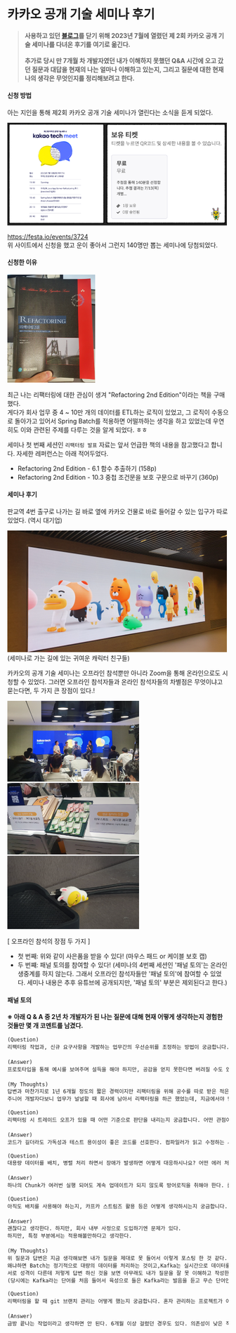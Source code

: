 # 카카오 공개 기술 세미나 후기

> #### 사용하고 있던 [블로그](https://topyheun.tistory.com/9)를 닫기 위해 2023년 7월에 열렸던 제 2회 카카오 공개 기술 세미나를 다녀온 후기를 여기로 옮긴다.<br><br> 추가로 당시 만 7개월 차 개발자였던 내가 이해하지 못했던 Q&A 시간에 오고 갔던 질문과 대답을 현재의 나는 얼마나 이해하고 있는지, 그리고 질문에 대한 현재 나의 생각은 무엇인지를 정리해보려고 한다.

#### 신청 방법

아는 지인을 통해 제2회 카카오 공개 기술 세미나가 열린다는 소식을 듣게 되었다.

<img src="../image/img_10.png" width="500px" height="auto">

https://festa.io/events/3724<br>
위 사이트에서 신청을 했고 운이 좋아서 그런지 140명만 뽑는 세미나에 당첨되었다.

#### 신청한 이유

<img src="../image/img_11.png" width="200px" height="auto">

최근 나는 리팩터링에 대한 관심이 생겨 "Refactoring 2nd Edition"이라는 책을 구매했다.<br>
게다가 회사 업무 중 4 ~ 10만 개의 데이터를 ETL하는 로직이 있었고, 그 로직이 수동으로 돌아가고 있어서 Spring Batch를 적용하면 어떨까하는 생각을 하고 있었는데 우연히도 이와 관련된 주제를 다루는 것을 알게 되었다. ㅎㅎ

세미나 첫 번째 세션인 `리팩터링 발표` 자료는 앞서 언급한 책의 내용을 참고했다고 합니다. 자세한 레퍼런스는 아래 적어두었다.

- Refactoring 2nd Edition - 6.1 함수 추출하기 (158p)
- Refactoring 2nd Edition - 10.3 중첩 조건문을 보호 구문으로 바꾸기 (360p)

#### 세미나 후기
판교역 4번 출구로 나가는 길 바로 옆에 카카오 건물로 바로 들어갈 수 있는 입구가 따로 있었다. (역시 대기업)

<img src="../image/img_12.png" width="500px" height="auto"><br>(세미나로 가는 길에 있는 귀여운 캐릭터 친구들)

카카오의 공개 기술 세미나는 오프라인 참석뿐만 아니라 Zoom을 통해 온라인으로도 시청할 수 있었다. 그러면 오프라인 참석자들과 온라인 참석자들의 차별점은 무엇이냐고 묻는다면, 두 가지 큰 장점이 있다.!

<p>
  <img src="../image/img_13.png" width="300px" height="auto">
  <img src="../image/img_14.png" width="300px" height="auto">
  <img src="../image/img_15.png" width="300px" height="auto">
</p>

[ 오프라인 참석의 장점 두 가지 ]

- 첫 번째: 위와 같이 사은품을 받을 수 있다! (마우스 패드 or 케이블 보호 캡)
- 두 번쨰: 패널 토의를 참여할 수 있다! (세미나의 4번째 세션인 '패널 토의'는 온라인 생중계를 하지 않는다. 그래서 오프라인 참석자들만 '패널 토의'에 참여할 수 있었다. 세미나 내용은 추후 유튜브에 공개되지만, '패널 토의' 부분은 제외된다고 한다.)

#### 패널 토의

**※ 아래 Q & A 중 2년 차 개발자가 된 나는 질문에 대해 현재 어떻게 생각하는지 경험한 것들만 몇 개 코멘트를 남겼다.**

``` markdown
(Question)
리팩터링 작업과, 신규 요구사항을 개발하는 업무간의 우선순위를 조정하는 방법이 궁금합니다. 리팩토링의 중요성을 조직에 어필하는 좋은 방법이 있을까요?

(Answer)
프로토타입을 통해 예시를 보여주며 설득을 해야 하지만, 공감을 얻지 못한다면 버려질 수도 있다. 그리고 업무 시간이 아닌, 개인 시간을 활용해야 할 수도 있다.

(My Thoughts)
답변과 마찬가지로 1년 6개월 정도의 짧은 경력이지만 리팩터링을 위해 공수를 따로 받은 적은 없었다.
주니어 개발자다보니 업무가 널널할 때 회사에 남아서 리팩터링을 하곤 했었는데, 지금에서야 답변이 공감되는 것 같다
```

``` markdown
(Question)
리팩터링 시 트레이드 오프가 있을 때 어떤 기준으로 판단을 내리는지 궁금합니다. 어떤 관점이나 기준을 가지고 리팩토링을 하나요?

(Answer)
코드가 길더라도 가독성과 테스트 용이성이 좋은 코드를 선호한다. 컴파일러가 읽고 수정하는 시간보다 사람이 읽고 수정하는 시간이 더 많기 때문이다.
```

``` markdown
(Question)
대용량 데이터를 배치, 병렬 처리 하면서 장애가 발생하면 어떻게 대응하시나요? 어떤 에러 처리나 롤백 메커니즘을 사용하셨는지 궁금합니다.

(Answer)
하나의 Chunk가 여러번 실행 되어도 계속 업데이트가 되지 않도록 방어로직을 취해야 한다. 롤백을 생각하는 것보다 배치를 계속 돌려도 문제가 없게 해야 된다.
```

``` markdown
(Question)
아직도 배치를 사용해야 하는지, 카프카 스트림즈 활용 등은 어떻게 생각하시는지 궁금합니다.

(Answer)
괜찮다고 생각한다. 하지만, 회사 내부 사정으로 도입하기엔 문제가 있다.
하지만, 특정 부분에서는 적용해볼만하다고 생각한다.

(My Thoughts)
위 질문과 답변은 지금 생각해보면 내가 질문을 제대로 못 들어서 이렇게 포스팅 한 것 같다.
왜냐하면 Batch는 정기적으로 대량의 데이터를 처리하는 것이고,Kafka는 실시간으로 데이터를 처리하는 것으로 알고 있다.
서로 성격이 다른데 저렇게 답변 하신 것을 보면 아무래도 내가 질문을 잘 못 이해하고 작성한 것 같다.
(당시에는 Kafka라는 단어를 처음 들어서 육성으로 들은 Kafka라는 발음을 듣고 무슨 단어인지 찾는 것도 오래걸렸었다. ㅎㅎ)
```

``` markdown
(Question)
리팩터링을 할 때 git 브랜치 관리는 어떻게 했는지 궁금합니다. 혼자 관리하는 프로젝트가 아니고 중간에 신규 기능 개발이나 수정을 하게되면 소스 충돌이 많이 발생할거같아서요.

(Answer)
금방 끝나는 작업이라고 생각하면 안 된다. 6개월 이상 걸렸던 경우도 있다. 의존성이 낮은 작업부터 천천히 시작하고 충돌은 당연히 발생한다. 그러므로 팀원들에게 충돌이 발생하면 나를 호출하라고 미리 말해주는 방법도 있다.
```